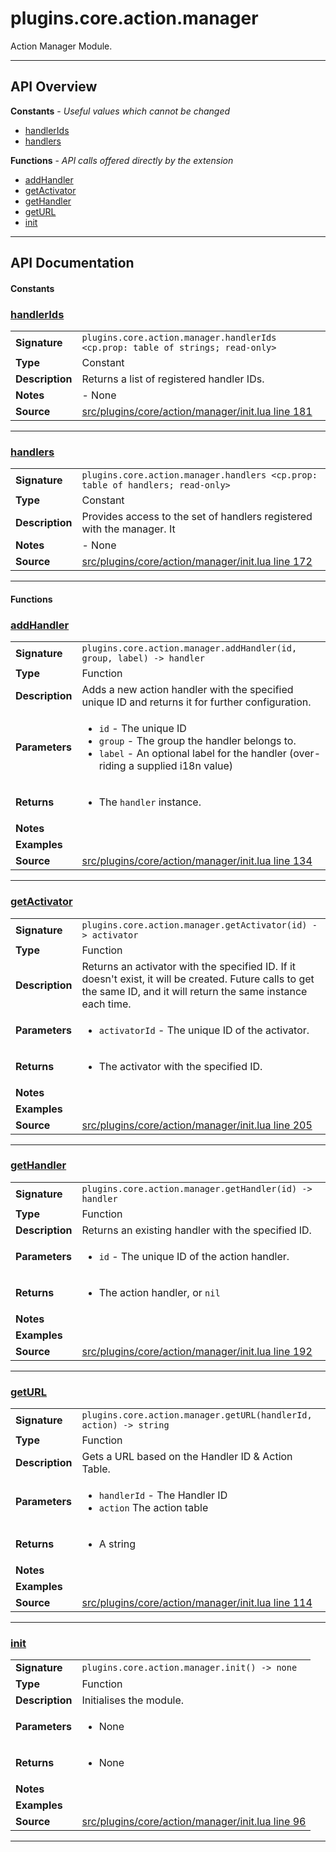 # plugins.core.action.manager

Action Manager Module.

---

## API Overview
**Constants** - _Useful values which cannot be changed_
 * [handlerIds](#handlerids)
 * [handlers](#handlers)

**Functions** - _API calls offered directly by the extension_
 * [addHandler](#addhandler)
 * [getActivator](#getactivator)
 * [getHandler](#gethandler)
 * [getURL](#geturl)
 * [init](#init)


---

## API Documentation

#### Constants


### [handlerIds](#handlerids)

|                                             |                                                                                     |
| --------------------------------------------|-------------------------------------------------------------------------------------|
| **Signature**                               | `plugins.core.action.manager.handlerIds <cp.prop: table of strings; read-only>`                                                                    |
| **Type**                                    | Constant                                                                     |
| **Description**                             | Returns a list of registered handler IDs.                                                                     |
| **Notes**                                   | - None |
| **Source**                                  | [src/plugins/core/action/manager/init.lua line 181](https://github.com/CommandPost/CommandPost/blob/develop/src/plugins/core/action/manager/init.lua#L181) |

---


### [handlers](#handlers)

|                                             |                                                                                     |
| --------------------------------------------|-------------------------------------------------------------------------------------|
| **Signature**                               | `plugins.core.action.manager.handlers <cp.prop: table of handlers; read-only>`                                                                    |
| **Type**                                    | Constant                                                                     |
| **Description**                             | Provides access to the set of handlers registered with the manager. It                                                                     |
| **Notes**                                   | - None |
| **Source**                                  | [src/plugins/core/action/manager/init.lua line 172](https://github.com/CommandPost/CommandPost/blob/develop/src/plugins/core/action/manager/init.lua#L172) |

---

#### Functions


### [addHandler](#addhandler)

|                                             |                                                                                     |
| --------------------------------------------|-------------------------------------------------------------------------------------|
| **Signature**                               | `plugins.core.action.manager.addHandler(id, group, label) -> handler`                                                                    |
| **Type**                                    | Function                                                                     |
| **Description**                             | Adds a new action handler with the specified unique ID and returns it for further configuration.                                                                     |
| **Parameters**                              | <ul><li>`id`		- The unique ID</li><li>`group`   - The group the handler belongs to.</li><li>`label`   - An optional label for the handler (over-riding a supplied i18n value)</li></ul> |
| **Returns**                                 | <ul><li>The `handler` instance.</li></ul>          |
| **Notes**                                   | <ul></ul> |
| **Examples**                                | <ul></ul> |
| **Source**                                  | [src/plugins/core/action/manager/init.lua line 134](https://github.com/CommandPost/CommandPost/blob/develop/src/plugins/core/action/manager/init.lua#L134) |

---


### [getActivator](#getactivator)

|                                             |                                                                                     |
| --------------------------------------------|-------------------------------------------------------------------------------------|
| **Signature**                               | `plugins.core.action.manager.getActivator(id) -> activator`                                                                    |
| **Type**                                    | Function                                                                     |
| **Description**                             | Returns an activator with the specified ID. If it doesn't exist, it will be created. Future calls to get the same ID, and it will return the same instance each time.                                                                     |
| **Parameters**                              | <ul><li>`activatorId`		- The unique ID of the activator.</li></ul> |
| **Returns**                                 | <ul><li>The activator with the specified ID.</li></ul>          |
| **Notes**                                   | <ul></ul> |
| **Examples**                                | <ul></ul> |
| **Source**                                  | [src/plugins/core/action/manager/init.lua line 205](https://github.com/CommandPost/CommandPost/blob/develop/src/plugins/core/action/manager/init.lua#L205) |

---


### [getHandler](#gethandler)

|                                             |                                                                                     |
| --------------------------------------------|-------------------------------------------------------------------------------------|
| **Signature**                               | `plugins.core.action.manager.getHandler(id) -> handler`                                                                    |
| **Type**                                    | Function                                                                     |
| **Description**                             | Returns an existing handler with the specified ID.                                                                     |
| **Parameters**                              | <ul><li>`id`			- The unique ID of the action handler.</li></ul> |
| **Returns**                                 | <ul><li>The action handler, or `nil`</li></ul>          |
| **Notes**                                   | <ul></ul> |
| **Examples**                                | <ul></ul> |
| **Source**                                  | [src/plugins/core/action/manager/init.lua line 192](https://github.com/CommandPost/CommandPost/blob/develop/src/plugins/core/action/manager/init.lua#L192) |

---


### [getURL](#geturl)

|                                             |                                                                                     |
| --------------------------------------------|-------------------------------------------------------------------------------------|
| **Signature**                               | `plugins.core.action.manager.getURL(handlerId, action) -> string`                                                                    |
| **Type**                                    | Function                                                                     |
| **Description**                             | Gets a URL based on the Handler ID & Action Table.                                                                     |
| **Parameters**                              | <ul><li>`handlerId` - The Handler ID</li><li>`action` The action table</li></ul> |
| **Returns**                                 | <ul><li>A string</li></ul>          |
| **Notes**                                   | <ul></ul> |
| **Examples**                                | <ul></ul> |
| **Source**                                  | [src/plugins/core/action/manager/init.lua line 114](https://github.com/CommandPost/CommandPost/blob/develop/src/plugins/core/action/manager/init.lua#L114) |

---


### [init](#init)

|                                             |                                                                                     |
| --------------------------------------------|-------------------------------------------------------------------------------------|
| **Signature**                               | `plugins.core.action.manager.init() -> none`                                                                    |
| **Type**                                    | Function                                                                     |
| **Description**                             | Initialises the module.                                                                     |
| **Parameters**                              | <ul><li>None</li></ul> |
| **Returns**                                 | <ul><li>None</li></ul>          |
| **Notes**                                   | <ul></ul> |
| **Examples**                                | <ul></ul> |
| **Source**                                  | [src/plugins/core/action/manager/init.lua line 96](https://github.com/CommandPost/CommandPost/blob/develop/src/plugins/core/action/manager/init.lua#L96) |

---

